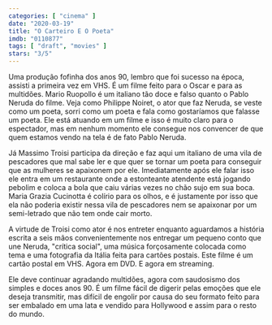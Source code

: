 ```yaml
---
categories: [ "cinema" ]
date: "2020-03-19"
title: "O Carteiro E O Poeta"
imdb: "0110877"
tags: [ "draft", "movies" ]
stars: "3/5"
---
```

Uma produção fofinha dos anos 90, lembro que foi sucesso na época, assisti a primeira vez em VHS. É um filme feito para o Oscar e para as multidões. Mario Ruopollo é um italiano tão doce e falso quanto o Pablo Neruda do filme. Veja como Philippe Noiret, o ator que faz Neruda, se veste como um poeta, sorri como um poeta e fala como gostaríamos que falasse um poeta. Ele está atuando em um filme e isso é muito claro para o espectador, mas em nenhum momento ele consegue nos convencer de que quem estamos vendo na tela é de fato Pablo Neruda.

Já Massimo Troisi participa da direção e faz aqui um italiano de uma vila de pescadores que mal sabe ler e que quer se tornar um poeta para conseguir que as mulheres se apaixonem por ele. Imediatamente após ele falar isso ele entra em um restaurante onde a estonteante atendente está jogando pebolim e coloca a bola que caiu várias vezes no chão sujo em sua boca. Maria Grazia Cucinotta é colírio para os olhos, e é justamente por isso que ela não poderia existir nessa vila de pescadores nem se apaixonar por um semi-letrado que não tem onde cair morto.

A virtude de Troisi como ator é nos entreter enquanto aguardamos a história escrita a seis mãos convenientemente nos entregar um pequeno conto que une Neruda, "crítica social", uma música forçosamente colocada como tema e uma fotografia da Itália feita para cartões postais. Este filme é um cartão postal em VHS. Agora em DVD. E agora em streaming.

Ele deve continuar agradando multidões, agora com saudosismo dos simples e doces anos 90. É um filme fácil de digerir pelas emoções que ele deseja transmitir, mas difícil de engolir por causa do seu formato feito para ser embalado em uma lata e vendido para Hollywood e assim para o resto do mundo.

